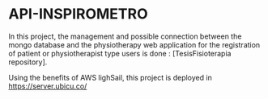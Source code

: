 # API-INSPIROMETRO


In this project, the management and possible connection between the mongo database and the physiotherapy web application for the registration of patient or physiotherapist type users is done : [TesisFisioterapia repository].


Using the benefits of AWS lighSail, this project is deployed in https://server.ubicu.co/

